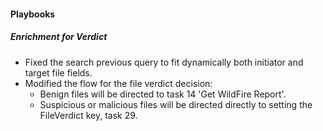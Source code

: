 
#### Playbooks

##### Enrichment for Verdict

- Fixed the search previous query to fit dynamically both initiator and target file fields.
- Modified the flow for the file verdict decision:
  - Benign files will be directed to task 14 'Get WildFire Report'.
  - Suspicious or malicious files will be directed directly to setting the FileVerdict key, task 29.
